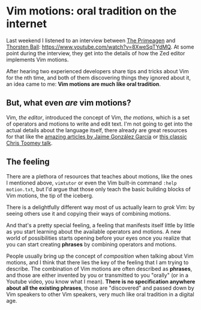 # Vim motions: oral tradition on the internet
Last weekend I listened to an interview between [The Primeagen](https://www.twitch.tv/theprimeagen) and [Thorsten Ball](https://thorstenball.com/): <https://www.youtube.com/watch?v=8XweSqTYdMQ>. At some point during the interview, they get into the details of how the Zed editor implements Vim motions.

After hearing two experienced developers share tips and tricks about Vim for the nth time, and both of them discovering things they ignored about it, an idea came to me: **Vim motions are much like oral tradition**.
 
## But, what even _are_ vim motions?
Vim, _the editor_, introduced the concept of Vim, _the motions_, which is a set of operators and motions to write and edit text. I'm not going to get into the actual details about the language itself, there already are great resources for that like the [amazing articles by Jaime González García](https://www.barbarianmeetscoding.com/boost-your-coding-fu-with-vscode-and-vim/table-of-contents) or [this classic Chris Toomey talk](https://www.youtube.com/watch?v=wlR5gYd6um0).

## The feeling
There are a plethora of resources that teaches about motions, like the ones I mentioned above, `vimtutor` or even the Vim built-in command `:help motion.txt`, but I'd argue that those only teach the basic building blocks of Vim motions, the tip of the iceberg.

There is a delightfully different way most of us actually learn to _grok_ Vim: by seeing others use it and copying their ways of combining motions.

And that's a pretty special feeling, a feeling that manifests itself little by little as you start learning about the available operators and motions. A new world of possibilities starts opening before your eyes once you realize that you can start creating **phrases** by combining operators and motions.

People usually bring up the concept of _composition_ when talking about Vim motions, and I think that there lies the key of the feeling that I am trying to describe. The combination of Vim motions are often described as **phrases**, and those are either invented by you or transmitted to you "orally" (or in a Youtube video, you know what I mean). **There is no specification anywhere about all the existing phrases**, those are "discovered" and passed down by Vim speakers to other Vim speakers, very much like oral tradition in a digital age.
